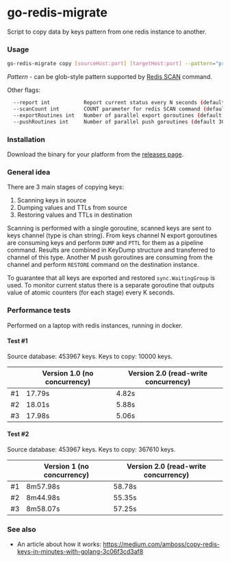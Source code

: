 # go-redis-migrate

Script to copy data by keys pattern from one redis instance to another.

### Usage

```bash
go-redis-migrate copy [sourceHost:port] [targetHost:port] --pattern="prefix:*"
```

*Pattern* - can be glob-style pattern supported by [Redis SCAN](https://redis.io/commands/scan) command.

Other flags:
```bash
  --report int           Report current status every N seconds (default 1)
  --scanCount int        COUNT parameter for redis SCAN command (default 100)
  --exportRoutines int   Number of parallel export goroutines (default 30)
  --pushRoutines int     Number of parallel push goroutines (default 30)
```

### Installation

Download the binary for your platform from the [releases page](https://github.com/obukhov/go-redis-migrate/releases).

### General idea

There are 3 main stages of copying keys:
1. Scanning keys in source
2. Dumping values and TTLs from source
3. Restoring values and TTLs in destination

Scanning is performed with a single goroutine, scanned keys are sent to keys channel (type is chan string). From keys 
channel N export goroutines are consuming keys and perform `DUMP` and `PTTL` for them as a pipeline command. Results
are combined in KeyDump structure and transferred to channel of this type. Another M push goroutines are consuming from 
the channel and perform `RESTORE` command on the destination instance.

To guarantee that all keys are exported and restored `sync.WaitingGroup` is used. To monitor current status there is a
separate goroutine that outputs value of atomic counters (for each stage) every K seconds. 

### Performance tests

Performed on a laptop with redis instances, running in docker.

#### Test #1
Source database: 453967 keys.
Keys to copy:     10000 keys.

|    | Version 1.0 (no concurrency) | Version 2.0 (read-write concurrency) |
|----|------------------------------|--------------------------------------|
| #1 |                       17.79s |                                4.82s |
| #2 |                       18.01s |                                5.88s |
| #3 |                       17.98s |                                5.06s |

#### Test #2
Source database: 453967 keys.
Keys to copy:    367610 keys.

|    | Version 1 (no concurrency) | Version 2.0 (read-write concurrency) |
|----|----------------------------|--------------------------------------|
| #1 |                   8m57.98s |                               58.78s |
| #2 |                   8m44.98s |                               55.35s |
| #3 |                   8m58.07s |                               57.25s |


### See also
- An article about how it works: https://medium.com/amboss/copy-redis-keys-in-minutes-with-golang-3c06f3cd3af8
